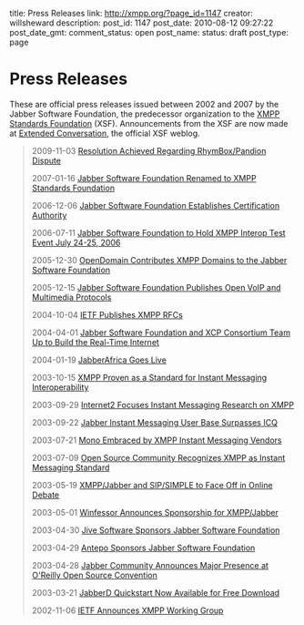 title: Press Releases
link: http://xmpp.org/?page_id=1147
creator: willsheward
description: 
post_id: 1147
post_date: 2010-08-12 09:27:22
post_date_gmt: 
comment_status: open
post_name: 
status: draft
post_type: page

# Press Releases

These are official press releases issued between 2002 and 2007 by the Jabber Software Foundation, the predecessor organization to the [XMPP Standards Foundation](/xsf/) (XSF). Announcements from the XSF are now made at [Extended Conversation](http://blog.xmpp.org/), the official XSF weblog. 

> 2009-11-03
> [Resolution Achieved Regarding RhymBox/Pandion Dispute](/xsf/press/2009-11-03.shtml)
> 
> 2007-01-16
> [Jabber Software Foundation Renamed to XMPP Standards Foundation](/xsf/press/2007-01-16.shtml)
> 
> 2006-12-06
> [Jabber Software Foundation Establishes Certification Authority](/xsf/press/2006-12-06.shtml)
> 
> 2006-07-11
> [Jabber Software Foundation to Hold XMPP Interop Test Event July 24-25, 2006](/xsf/press/2006-07-11.shtml)
> 
> 2005-12-30
> [OpenDomain Contributes XMPP Domains to the Jabber Software Foundation](/xsf/press/2005-12-30.shtml)
> 
> 2005-12-15
> [Jabber Software Foundation Publishes Open VoIP and Multimedia Protocols](/xsf/press/2005-12-15.shtml)
> 
> 2004-10-04
> [IETF Publishes XMPP RFCs](/xsf/press/2004-10-04.shtml)
> 
> 2004-04-01
> [Jabber Software Foundation and XCP Consortium Team Up to Build the Real-Time Internet](/xsf/press/2004-04-01.shtml)
> 
> 2004-01-19
> [JabberAfrica Goes Live](/xsf/press/2004-01-19.shtml)
> 
> 2003-10-15
> [XMPP Proven as a Standard for Instant Messaging Interoperability](/xsf/press/2003-10-15.shtml)
> 
> 2003-09-29
> [Internet2 Focuses Instant Messaging Research on XMPP](/xsf/press/2003-09-29.shtml)
> 
> 2003-09-22
> [Jabber Instant Messaging User Base Surpasses ICQ](/xsf/press/2003-09-22.shtml)
> 
> 2003-07-21
> [Mono Embraced by XMPP Instant Messaging Vendors](/xsf/press/2003-07-21.shtml)
> 
> 2003-07-09
> [Open Source Community Recognizes XMPP as Instant Messaging Standard](/xsf/press/2003-07-09.shtml)
> 
> 2003-05-19
> [XMPP/Jabber and SIP/SIMPLE to Face Off in Online Debate](/xsf/press/2003-05-19.shtml)
> 
> 2003-05-01
> [Winfessor Announces Sponsorship for XMPP/Jabber](/xsf/press/2003-05-01.shtml)
> 
> 2003-04-30
> [Jive Software Sponsors Jabber Software Foundation](/xsf/press/2003-04-30.shtml)
> 
> 2003-04-29
> [Antepo Sponsors Jabber Software Foundation](/xsf/press/2003-04-29.shtml)
> 
> 2003-04-28
> [Jabber Community Announces Major Presence at O'Reilly Open Source Convention](/xsf/press/2003-04-28.shtml)
> 
> 2003-03-21
> [JabberD Quickstart Now Available for Free Download](/xsf/press/2003-03-21.shtml)
> 
> 2002-11-06
> [IETF Announces XMPP Working Group](/xsf/press/2002-11-06.shtml)